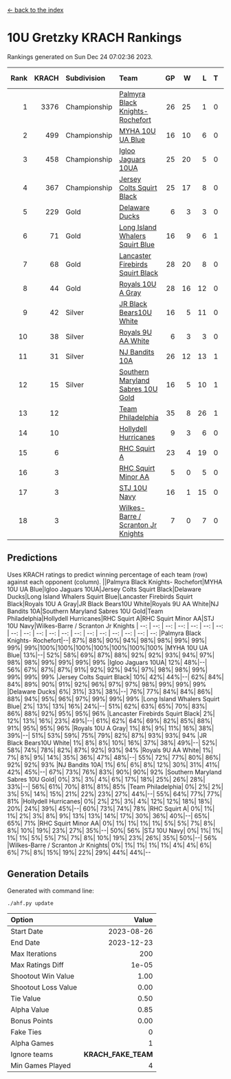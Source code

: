 [<- back to the index](readme.md)
# 10U Gretzky KRACH Rankings
Rankings generated on Sun Dec 24 07:02:36 2023.

Rank|KRACH|Subdivision|Team|GP|W|L|T|OTW|OTL|SoS|Exp Wins|Win Diff
---:|---:|:---|:---|---:|---:|---:|---:|---:|---:|---:|---:|---:
1|3376|Championship|[Palmyra Black Knights- Rochefort](https://gamesheetstats.com/seasons/3659/teams/140260/schedule)|26|25|1|0|0|1|160|25.8|-0.0
2|499|Championship|[MYHA 10U UA Blue](https://gamesheetstats.com/seasons/3659/teams/140258/schedule)|16|10|6|0|0|0|931|10.8|-0.0
3|458|Championship|[Igloo Jaguars 10UA](https://gamesheetstats.com/seasons/3659/teams/140253/schedule)|25|20|5|0|0|1|262|20.8|-0.0
4|367|Championship|[Jersey Colts Squirt Black](https://gamesheetstats.com/seasons/3659/teams/140254/schedule)|25|17|8|0|1|2|736|17.8|-0.0
5|229|Gold|[Delaware Ducks](https://gamesheetstats.com/seasons/3659/teams/140218/schedule)|6|3|3|0|0|0|1460|3.8|-0.0
6|71|Gold|[Long Island Whalers Squirt Blue](https://gamesheetstats.com/seasons/3659/teams/140257/schedule)|16|9|6|1|0|0|459|10.4|0.0
7|68|Gold|[Lancaster Firebirds Squirt Black](https://gamesheetstats.com/seasons/3659/teams/140256/schedule)|28|20|8|0|2|1|173|20.9|0.0
8|44|Gold|[Royals 10U A Gray](https://gamesheetstats.com/seasons/3659/teams/140262/schedule)|28|16|12|0|1|1|210|16.9|0.0
9|42|Silver|[JR Black Bears10U White](https://gamesheetstats.com/seasons/3659/teams/140255/schedule)|16|5|11|0|1|1|745|5.9|0.0
10|38|Silver|[Royals 9U AA White](https://gamesheetstats.com/seasons/3659/teams/140225/schedule)|6|3|3|0|0|0|117|3.9|0.0
11|31|Silver|[NJ Bandits 10A](https://gamesheetstats.com/seasons/3659/teams/140259/schedule)|26|12|13|1|0|1|121|13.4|0.0
12|15|Silver|[Southern Maryland Sabres 10U Gold](https://gamesheetstats.com/seasons/3659/teams/140263/schedule)|16|5|10|1|2|0|78|6.4|0.0
13|12||[Team Philadelphia](https://gamesheetstats.com/seasons/3659/teams/140265/schedule)|35|8|26|1|0|2|478|9.4|0.0
14|10||[Hollydell Hurricanes](https://gamesheetstats.com/seasons/3659/teams/140220/schedule)|9|3|6|0|0|0|105|3.9|0.0
15|6||[RHC Squirt A](https://gamesheetstats.com/seasons/3659/teams/140261/schedule)|23|4|19|0|1|0|99|4.9|0.0
16|3||[RHC Squirt Minor AA](https://gamesheetstats.com/seasons/3659/teams/140224/schedule)|5|0|5|0|0|0|153|0.9|0.0
17|3||[STJ 10U Navy](https://gamesheetstats.com/seasons/3659/teams/140264/schedule)|16|1|15|0|0|0|673|1.9|0.0
18|3||[Wilkes-Barre / Scranton Jr Knights](https://gamesheetstats.com/seasons/3659/teams/140228/schedule)|7|0|7|0|0|0|874|0.9|0.0

## Predictions
Uses KRACH ratings to predict winning percentage of each team (row) against each opponent (column).
||Palmyra Black Knights- Rochefort|MYHA 10U UA Blue|Igloo Jaguars 10UA|Jersey Colts Squirt Black|Delaware Ducks|Long Island Whalers Squirt Blue|Lancaster Firebirds Squirt Black|Royals 10U A Gray|JR Black Bears10U White|Royals 9U AA White|NJ Bandits 10A|Southern Maryland Sabres 10U Gold|Team Philadelphia|Hollydell Hurricanes|RHC Squirt A|RHC Squirt Minor AA|STJ 10U Navy|Wilkes-Barre / Scranton Jr Knights
| --: | --: | --: | --: | --: | --: | --: | --: | --: | --: | --: | --: | --: | --: | --: | --: | --: | --: | --: 
|Palmyra Black Knights- Rochefort|--| 87%| 88%| 90%| 94%| 98%| 98%| 99%| 99%| 99%| 99%|100%|100%|100%|100%|100%|100%|100%
|MYHA 10U UA Blue| 13%|--| 52%| 58%| 69%| 87%| 88%| 92%| 92%| 93%| 94%| 97%| 98%| 98%| 99%| 99%| 99%| 99%
|Igloo Jaguars 10UA| 12%| 48%|--| 56%| 67%| 87%| 87%| 91%| 92%| 92%| 94%| 97%| 98%| 98%| 99%| 99%| 99%| 99%
|Jersey Colts Squirt Black| 10%| 42%| 44%|--| 62%| 84%| 84%| 89%| 90%| 91%| 92%| 96%| 97%| 97%| 98%| 99%| 99%| 99%
|Delaware Ducks|  6%| 31%| 33%| 38%|--| 76%| 77%| 84%| 84%| 86%| 88%| 94%| 95%| 96%| 97%| 99%| 99%| 99%
|Long Island Whalers Squirt Blue|  2%| 13%| 13%| 16%| 24%|--| 51%| 62%| 63%| 65%| 70%| 83%| 86%| 88%| 92%| 95%| 95%| 96%
|Lancaster Firebirds Squirt Black|  2%| 12%| 13%| 16%| 23%| 49%|--| 61%| 62%| 64%| 69%| 82%| 85%| 88%| 91%| 95%| 95%| 96%
|Royals 10U A Gray|  1%|  8%|  9%| 11%| 16%| 38%| 39%|--| 51%| 53%| 59%| 75%| 79%| 82%| 87%| 93%| 93%| 94%
|JR Black Bears10U White|  1%|  8%|  8%| 10%| 16%| 37%| 38%| 49%|--| 52%| 58%| 74%| 78%| 82%| 87%| 92%| 93%| 94%
|Royals 9U AA White|  1%|  7%|  8%|  9%| 14%| 35%| 36%| 47%| 48%|--| 55%| 72%| 77%| 80%| 86%| 92%| 92%| 93%
|NJ Bandits 10A|  1%|  6%|  6%|  8%| 12%| 30%| 31%| 41%| 42%| 45%|--| 67%| 73%| 76%| 83%| 90%| 90%| 92%
|Southern Maryland Sabres 10U Gold|  0%|  3%|  3%|  4%|  6%| 17%| 18%| 25%| 26%| 28%| 33%|--| 56%| 61%| 70%| 81%| 81%| 85%
|Team Philadelphia|  0%|  2%|  2%|  3%|  5%| 14%| 15%| 21%| 22%| 23%| 27%| 44%|--| 55%| 64%| 77%| 77%| 81%
|Hollydell Hurricanes|  0%|  2%|  2%|  3%|  4%| 12%| 12%| 18%| 18%| 20%| 24%| 39%| 45%|--| 60%| 73%| 74%| 78%
|RHC Squirt A|  0%|  1%|  1%|  2%|  3%|  8%|  9%| 13%| 13%| 14%| 17%| 30%| 36%| 40%|--| 65%| 65%| 71%
|RHC Squirt Minor AA|  0%|  1%|  1%|  1%|  1%|  5%|  5%|  7%|  8%|  8%| 10%| 19%| 23%| 27%| 35%|--| 50%| 56%
|STJ 10U Navy|  0%|  1%|  1%|  1%|  1%|  5%|  5%|  7%|  7%|  8%| 10%| 19%| 23%| 26%| 35%| 50%|--| 56%
|Wilkes-Barre / Scranton Jr Knights|  0%|  1%|  1%|  1%|  1%|  4%|  4%|  6%|  6%|  7%|  8%| 15%| 19%| 22%| 29%| 44%| 44%|--

## Generation Details

Generated with command line:
```
./ahf.py update
```

| Option | Value |
| :----- | ----: |
| Start Date | 2023-08-26 |
| End Date | 2023-12-23 |
| Max Iterations | 200 |
| Max Ratings Diff | 1e-05 |
| Shootout Win Value | 1.00 |
| Shootout Loss Value | 0.00 |
| Tie Value | 0.50 |
| Alpha Value | 0.85 |
| Bonus Points | 0.00 |
| Fake Ties | 0 |
| Alpha Games | 1 |
| Ignore teams | __KRACH_FAKE_TEAM__ |
| Min Games Played | 4 |

